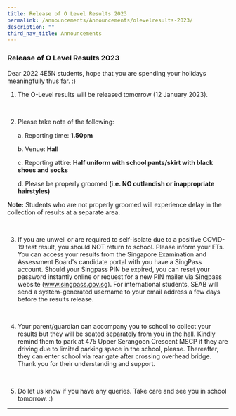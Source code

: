 ```yaml
---
title: Release of O Level Results 2023
permalink: /announcements/Announcements/olevelresults-2023/
description: ""
third_nav_title: Announcements
---
```

### Release of O Level Results 2023

Dear 2022 4E5N students, hope that you are spending your holidays meaningfully thus far. :)

1) The O-Level results will be released tomorrow (12 January 2023).

<br>

2. Please take note of the following:

<ul>a. Reporting time: <b>1.50pm</b></ul>

<ul>b. Venue: <b>Hall</b></ul>

<ul>c. Reporting attire: <b>Half uniform with school pants/skirt with black shoes and socks</b></ul>

<ul>d. Please be properly groomed <b>(i.e. NO outlandish or inappropriate hairstyles)</b></ul>

**Note:** Students who are not properly groomed will experience delay in the collection of results at a separate area.

<br>

3. If you are unwell or are required to self-isolate due to a positive COVID-19 test result, you should NOT return to school. Please inform your FTs. You can access your results from the Singapore Examination and Assessment Board's candidate portal with you have a SingPass account. Should your Singpass PIN be expired, you can reset your password instantly online or request for a new PIN mailer via Singpass website (www.singpass.gov.sg). For international students, SEAB will send a system-generated username to your email address a few days before the results release.

<br>

4. Your parent/guardian can accompany you to school to collect your results but they will be seated separately from you in the hall. Kindly remind them to park at 475 Upper Serangoon Crescent MSCP if they are driving due to limited parking space in the school, please. Thereafter, they can enter school via rear gate after crossing overhead bridge. Thank you for their understanding and support.

<br>

5. Do let us know if you have any queries. Take care and see you in school tomorrow. :)

<hr>
